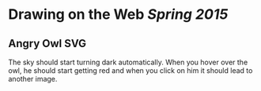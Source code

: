 # **Drawing on the Web** *Spring 2015*

## Angry Owl SVG

The sky should start turning dark automatically. When you hover over the owl, he should start getting red and when you click on him it should lead to another image.
